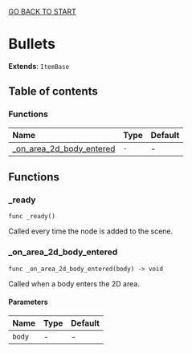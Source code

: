 [GO BACK TO START](https://github.com/USEkipa/gra-logiczna/blob/main/docs/index.md)
# Bullets

**Extends**: `ItemBase`

## Table of contents

### Functions

|Name|Type|Default|
|:-|:-|:-|
|[_on_area_2d_body_entered](#_on_area_2d_body_entered)|`-`|-|

## Functions

### _ready

```gdscript
func _ready()
```

Called every time the node is added to the scene.

### _on_area_2d_body_entered

```gdscript
func _on_area_2d_body_entered(body) -> void
```

Called when a body enters the 2D area.

#### Parameters

|Name|Type|Default|
|:-|:-|:-|
|`body`|-|-|


